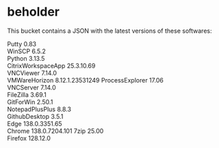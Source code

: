 # beholder
This bucket contains a JSON with the latest versions of these softwares:

Putty              0.83           
WinSCP             6.5.2          
Python             3.13.5         
CitrixWorkspaceApp 25.3.10.69     
VNCViewer          7.14.0         
VMWareHorizon      8.12.1.23531249
ProcessExplorer    17.06          
VNCServer          7.14.0         
FileZilla          3.69.1         
GitForWin          2.50.1         
NotepadPlusPlus    8.8.3          
GithubDesktop      3.5.1          
Edge               138.0.3351.65  
Chrome             138.0.7204.101 
7zip               25.00          
Firefox            128.12.0         



